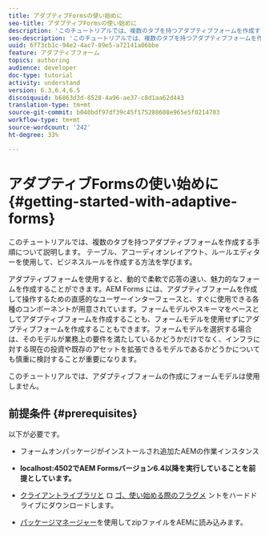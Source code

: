 ```yaml
---
title: アダプティブFormsの使い始めに
seo-title: アダプティブFormsの使い始めに
description: 'このチュートリアルでは、複数のタブを持つアダプティブフォームを作成する手順について説明します。 テーブル、アコーディオンレイアウト、ルールエディターを使用して、ビジネスルールを作成する方法を学びます。 '
seo-description: 'このチュートリアルでは、複数のタブを持つアダプティブフォームを作成する手順について説明します。 テーブル、アコーディオンレイアウト、ルールエディターを使用して、ビジネスルールを作成する方法を学びます。 '
uuid: 6f73cb1c-94e2-4ac7-89e5-a72141a06bbe
feature: アダプティブフォーム
topics: authoring
audience: developer
doc-type: tutorial
activity: understand
version: 6.3,6.4,6.5
discoiquuid: b6863d3d-8528-4a96-ae37-c8d1aa62d443
translation-type: tm+mt
source-git-commit: b040bdf97df39c45f175288608e965e5f0214703
workflow-type: tm+mt
source-wordcount: '242'
ht-degree: 33%

---
```



# アダプティブFormsの使い始めに{#getting-started-with-adaptive-forms}

このチュートリアルでは、複数のタブを持つアダプティブフォームを作成する手順について説明します。 テーブル、アコーディオンレイアウト、ルールエディターを使用して、ビジネスルールを作成する方法を学びます。

アダプティブフォームを使用すると、動的で柔軟で応答の速い、魅力的なフォームを作成することができます。AEM Forms には、アダプティブフォームを作成して操作するための直感的なユーザーインターフェースと、すぐに使用できる各種のコンポーネントが用意されています。フォームモデルやスキーマをベースとしてアダプティブフォームを作成することも、フォームモデルを使用せずにアダプティブフォームを作成することもできます。フォームモデルを選択する場合は、そのモデルが業務上の要件を満たしているかどうかだけでなく、インフラに対する現在の投資や既存のアセットを拡張できるモデルであるかどうかについても慎重に検討することが重要になります。

このチュートリアルでは、アダプティブフォームの作成にフォームモデルは使用しません。

## 前提条件 {#prerequisites}

以下が必要です。

* フォームオンパッケージがインストールされ追加たAEMの作業インスタンス

* **localhost:4502でAEM Formsバージョン6.4以降を実行していることを前提としています。**

* [クライアントライブラリと](assets/client-libs-and-logo.zip) ロ [ゴ、使い始める際のフラグメ](assets/getting-started-fragment.zip) ントをハードドライブにダウンロードします。

* [パッケージマネージャー](http://localhost:4502/crx/packmgr/index.jsp)を使用してzipファイルをAEMに読み込みます。



